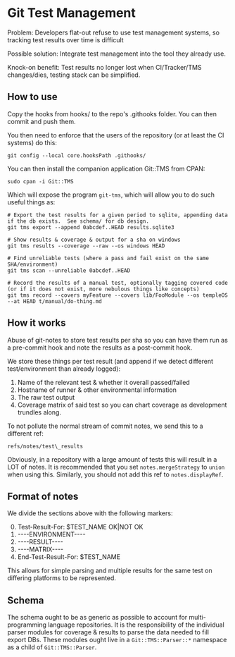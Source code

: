 # Git Test Management

Problem: Developers flat-out refuse to use test management systems, so tracking test results over time is difficult

Possible solution: Integrate test management into the tool they already use.

Knock-on benefit: Test results no longer lost when CI/Tracker/TMS changes/dies, testing stack can be simplified.

## How to use

Copy the hooks from hooks/ to the repo's .githooks folder.
You can then commit and push them.

You then need to enforce that the users of the repository (or at least the CI systems) do this:

`git config --local core.hooksPath .githooks/`

You can then install the companion application Git::TMS from CPAN:

`sudo cpan -i Git::TMS`

Which will expose the program `git-tms`, which will allow you to do such useful things as:

```
# Export the test results for a given period to sqlite, appending data if the db exists.  See schema/ for db design.
git tms export --append 0abcdef..HEAD results.sqlite3

# Show results & coverage & output for a sha on windows
git tms results --coverage --raw --os windows HEAD

# Find unreliable tests (where a pass and fail exist on the same SHA/environment)
git tms scan --unreliable 0abcdef..HEAD

# Record the results of a manual test, optionally tagging covered code (or if it does not exist, more nebulous things like concepts)
git tms record --covers myFeature --covers lib/FooModule --os templeOS --at HEAD t/manual/do-thing.md

```

## How it works

Abuse of git-notes to store test results per sha so you can have them run as a pre-commit hook and note the results as a post-commit hook.

We store these things per test result (and append if we detect different test/environment than already logged):

1. Name of the relevant test & whether it overall passed/failed
2. Hostname of runner & other environmental information
2. The raw test output
3. Coverage matrix of said test so you can chart coverage as development trundles along.

To not pollute the normal stream of commit notes, we send this to a different ref:

`refs/notes/test\_results`

Obviously, in a repository with a large amount of tests this will result in a LOT of notes.
It is recommended that you set `notes.mergeStrategy` to `union` when using this.
Similarly, you should not add this ref to `notes.displayRef`.

## Format of notes

We divide the sections above with the following markers:

0. Test-Result-For: $TEST\_NAME OK|NOT OK
1. ----ENVIRONMENT----
1. ----RESULT----
2. ----MATRIX----
3. End-Test-Result-For: $TEST\_NAME

This allows for simple parsing and multiple results for the same test on differing platforms to be represented.

## Schema

The schema ought to be as generic as possible to account for multi-programming language repositories.
It is the responsibility of the individual parser modules for coverage & results to parse the data needed to fill export DBs.
These modules ought live in a `Git::TMS::Parser::*` namespace as a child of `Git::TMS::Parser`.
